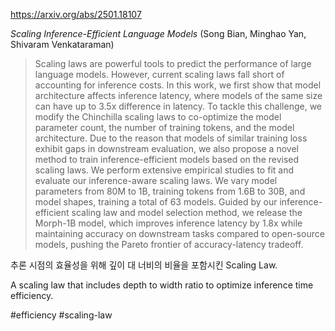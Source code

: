 https://arxiv.org/abs/2501.18107

*Scaling Inference-Efficient Language Models* (Song Bian, Minghao Yan, Shivaram Venkataraman)

> Scaling laws are powerful tools to predict the performance of large language models. However, current scaling laws fall short of accounting for inference costs. In this work, we first show that model architecture affects inference latency, where models of the same size can have up to 3.5x difference in latency. To tackle this challenge, we modify the Chinchilla scaling laws to co-optimize the model parameter count, the number of training tokens, and the model architecture. Due to the reason that models of similar training loss exhibit gaps in downstream evaluation, we also propose a novel method to train inference-efficient models based on the revised scaling laws. We perform extensive empirical studies to fit and evaluate our inference-aware scaling laws. We vary model parameters from 80M to 1B, training tokens from 1.6B to 30B, and model shapes, training a total of 63 models. Guided by our inference-efficient scaling law and model selection method, we release the Morph-1B model, which improves inference latency by 1.8x while maintaining accuracy on downstream tasks compared to open-source models, pushing the Pareto frontier of accuracy-latency tradeoff.

추론 시점의 효율성을 위해 깊이 대 너비의 비율을 포함시킨 Scaling Law.

A scaling law that includes depth to width ratio to optimize inference time efficiency.

#efficiency #scaling-law 